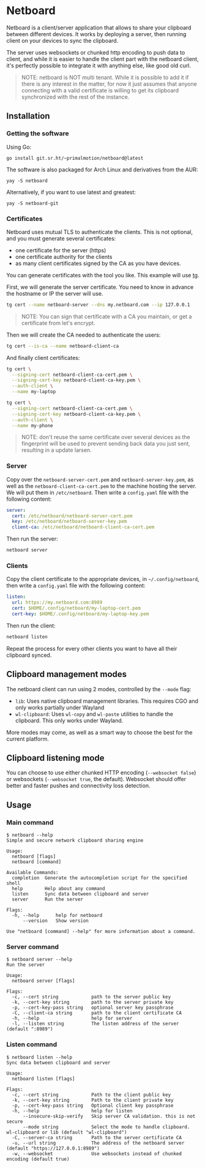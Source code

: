 # Netboard

Netboard is a client/server application that allows to share your clipboard
between different devices. It works by deploying a server, then running client
on your devices to sync the clipboard.

The server uses websockets or chunked http encoding to push data to client, and
while it is easier to handle the client part with the netboard client, it's
perfectly possible to integrate it with anything else, like good old curl.

> NOTE: netboard is NOT multi tenant. While it is possible to add it if there is
> any interest in the matter, for now it just assumes that anyone connecting
> with a valid certificate is willing to get its clipboard synchronized with the
> rest of the instance.

## Installation

### Getting the software

Using Go:

```
go install git.sr.ht/~primalmotion/netboard@latest
```

The software is also packaged for Arch Linux and derivatives from the AUR:

```
yay -S netboard
```

Alternatively, if you want to use latest and greatest:

```
yay -S netboard-git
```

### Certificates

Netboard uses mutual TLS to authenticate the clients. This is not optional, and
you must generate several certificates:

- one certificate for the server (https)
- one certificate authority for the clients
- as many client certificates signed by the CA as you have devices.

You can generate certificates with the tool you like. This example will use
[tg](https://github.com/paloaltonetworks/tg).

First, we will generate the server certificate. You need to know in advance the
hostname or IP the server will use.

```sh
tg cert --name netboard-server --dns my.netboard.com --ip 127.0.0.1
```

> NOTE: You can sign that certificate with a CA you maintain, or get a
> certificate from let's encrypt.

Then we will create the CA needed to authenticate the users:

```sh
tg cert --is-ca --name netboard-client-ca
```

And finally client certificates:

```sh
tg cert \
  --signing-cert netboard-client-ca-cert.pem \
  --signing-cert-key netboard-client-ca-key.pem \
  --auth-client \
  --name my-laptop

tg cert \
  --signing-cert netboard-client-ca-cert.pem \
  --signing-cert-key netboard-client-ca-key.pem \
  --auth-client \
  --name my-phone
```

> NOTE: don't reuse the same certificate over several devices as the fingerprint
> will be used to prevent sending back data you just sent, resulting in a
> update larsen.

### Server

Copy over the `netboard-server-cert.pem` and `netboard-server-key.pem`, as well
as the `netboard-client-ca-cert.pem` to the machine hosting the server. We will
put them in `/etc/netboard`. Then write a `config.yaml` file with the following
content:

```yaml
server:
  cert: /etc/netboard/netboard-server-cert.pem
  key: /etc/netboard/netboard-server-key.pem
  client-ca: /etc/netboard/netboard-client-ca-cert.pem
```

Then run the server:

```sh
netboard server
```

### Clients

Copy the client certificate to the appropriate devices, in `~/.config/netboard`,
then write a `config.yaml` file with the following content:

```yaml
listen:
  url: https://my.netboard.com:8989
  cert: $HOME/.config/netboard/my-laptop-cert.pem
  cert-key: $HOME/.config/netboard/my-laptop-key.pem
```

Then run the client:

```sh
netboard listen
```

Repeat the process for every other clients you want to have all their clipboard
synced.


## Clipboard management modes

The netboard client can run using 2 modes, controlled by the `--mode` flag:

- `lib`: Uses native clipboard management libraries. This requires CGO and only
    works partially under Wayland
- `wl-clipboard`: Uses `wl-copy` and `wl-paste` utilities to handle the
    clipboard. This only works under Wayland.

More modes may come, as well as a smart way to choose the best for the current
platform.


## Clipboard listening mode

You can choose to use either chunked HTTP encoding (`--websocket false`) or
websockets (`--websocket true`, the default). Websocket should offer better and
faster pushes and connectivity loss detection.


## Usage


### Main command

```
$ netboard --help
Simple and secure network clipboard sharing engine

Usage:
  netboard [flags]
  netboard [command]

Available Commands:
  completion  Generate the autocompletion script for the specified shell
  help        Help about any command
  listen      Sync data between clipboard and server
  server      Run the server

Flags:
  -h, --help      help for netboard
      --version   Show version

Use "netboard [command] --help" for more information about a command.
```

### Server command

```
$ netboard server --help
Run the server

Usage:
  netboard server [flags]

Flags:
  -c, --cert string            path to the server public key
  -k, --cert-key string        path to the server private key
  -p, --cert-key-pass string   optional server key passphrase
  -C, --client-ca string       path to the client certificate CA
  -h, --help                   help for server
  -l, --listen string          The listen address of the server (default ":8989")
```

### Listen command

```
$ netboard listen --help
Sync data between clipboard and server

Usage:
  netboard listen [flags]

Flags:
  -c, --cert string            Path to the client public key
  -k, --cert-key string        Path to the client private key
  -p, --cert-key-pass string   Optional client key passphrase
  -h, --help                   help for listen
      --insecure-skip-verify   Skip server CA validation. this is not secure
      --mode string            Select the mode to handle clipboard. wl-clipboard or lib (default "wl-clipboard")
  -C, --server-ca string       Path to the server certificate CA
  -u, --url string             The address of the netboard server (default "https://127.0.0.1:8989")
  -w, --websocket              Use websockets instead of chunked encoding (default true)
```
